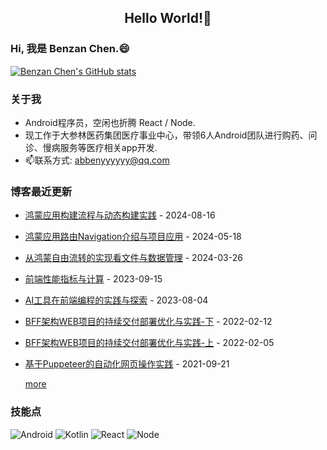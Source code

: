 <h2 align="center">Hello World!👋</h2>

### Hi, 我是 Benzan Chen.😄

[![Benzan Chen's GitHub stats](https://github-readme-stats.vercel.app/api?username=abbenyyyyyy&count_private=true&theme=dark)](https://github.com/anuraghazra/github-readme-stats)

### 关于我
- Android程序员，空闲也折腾 React / Node.
- 现工作于大参林医药集团医疗事业中心，带领6人Android团队进行购药、问诊、慢病服务等医疗相关app开发.
- 📫联系方式: abbenyyyyyy@qq.com

### 博客最近更新
- [鸿蒙应用构建流程与动态构建实践](https://blog.abbenyyy.cn//2024/08/17/%E9%B8%BF%E8%92%99%E5%BA%94%E7%94%A8%E6%9E%84%E5%BB%BA%E6%B5%81%E7%A8%8B%E4%B8%8E%E5%8A%A8%E6%80%81%E6%9E%84%E5%BB%BA%E5%AE%9E%E8%B7%B5.html) - 2024-08-16 
- [鸿蒙应用路由Navigation介绍与项目应用](https://blog.abbenyyy.cn//2024/05/19/%E9%B8%BF%E8%92%99%E5%BA%94%E7%94%A8%E8%B7%AF%E7%94%B1Navigation%E4%BB%8B%E7%BB%8D%E4%B8%8E%E9%A1%B9%E7%9B%AE%E5%BA%94%E7%94%A8.html) - 2024-05-18 
- [从鸿蒙自由流转的实现看文件与数据管理](https://blog.abbenyyy.cn//2024/03/27/%E4%BB%8E%E9%B8%BF%E8%92%99%E8%87%AA%E7%94%B1%E6%B5%81%E8%BD%AC%E7%9A%84%E5%AE%9E%E7%8E%B0%E7%9C%8B%E6%96%87%E4%BB%B6%E4%B8%8E%E6%95%B0%E6%8D%AE%E7%AE%A1%E7%90%86.html) - 2024-03-26 
- [前端性能指标与计算](https://blog.abbenyyy.cn//2023/09/16/%E5%89%8D%E7%AB%AF%E6%80%A7%E8%83%BD%E6%8C%87%E6%A0%87%E4%B8%8E%E8%AE%A1%E7%AE%97.html) - 2023-09-15 
- [AI工具在前端编程的实践与探索](https://blog.abbenyyy.cn//2023/08/05/AI%E5%B7%A5%E5%85%B7%E5%9C%A8%E5%89%8D%E7%AB%AF%E7%BC%96%E7%A8%8B%E7%9A%84%E5%AE%9E%E8%B7%B5%E4%B8%8E%E6%8E%A2%E7%B4%A2.html) - 2023-08-04 
- [BFF架构WEB项目的持续交付部署优化与实践-下](https://blog.abbenyyy.cn//2022/02/13/BFF%E6%9E%B6%E6%9E%84WEB%E9%A1%B9%E7%9B%AE%E7%9A%84%E6%8C%81%E7%BB%AD%E4%BA%A4%E4%BB%98%E9%83%A8%E7%BD%B2%E4%BC%98%E5%8C%96%E4%B8%8E%E5%AE%9E%E8%B7%B5-%E4%B8%8B.html) - 2022-02-12 
- [BFF架构WEB项目的持续交付部署优化与实践-上](https://blog.abbenyyy.cn//2022/02/06/BFF%E6%9E%B6%E6%9E%84WEB%E9%A1%B9%E7%9B%AE%E7%9A%84%E6%8C%81%E7%BB%AD%E4%BA%A4%E4%BB%98%E9%83%A8%E7%BD%B2%E4%BC%98%E5%8C%96%E4%B8%8E%E5%AE%9E%E8%B7%B5-%E4%B8%8A.html) - 2022-02-05 
- [基于Puppeteer的自动化网页操作实践](https://blog.abbenyyy.cn//2021/09/22/%E5%9F%BA%E4%BA%8EPuppeteer%E7%9A%84%E8%87%AA%E5%8A%A8%E5%8C%96%E7%BD%91%E9%A1%B5%E6%93%8D%E4%BD%9C%E5%AE%9E%E8%B7%B5.html) - 2021-09-21 

  [more](https://blog.abbenyyy.cn)

### 技能点
![Android](https://img.shields.io/badge/Android-3DDC84?style=for-the-badge&logo=android&logoColor=white)
![Kotlin](https://img.shields.io/badge/Kotlin-0095D5?&style=for-the-badge&logo=kotlin&logoColor=white)
![React](https://img.shields.io/badge/React-20232A?style=for-the-badge&logo=react&logoColor=61DAFB)
![Node](https://img.shields.io/badge/Node.js-339933?style=for-the-badge&logo=nodedotjs&logoColor=white)
